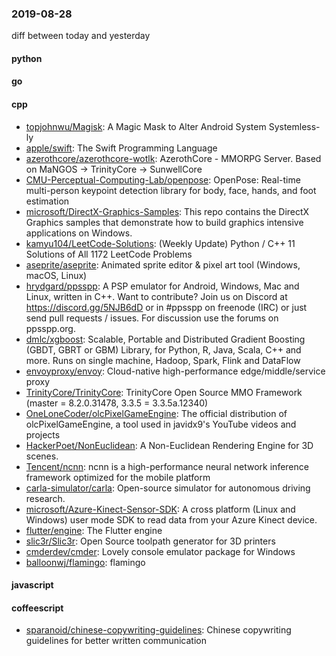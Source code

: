 ### 2019-08-28
diff between today and yesterday

#### python

#### go

#### cpp
* [topjohnwu/Magisk](https://github.com/topjohnwu/Magisk): A Magic Mask to Alter Android System Systemless-ly
* [apple/swift](https://github.com/apple/swift): The Swift Programming Language
* [azerothcore/azerothcore-wotlk](https://github.com/azerothcore/azerothcore-wotlk): AzerothCore - MMORPG Server. Based on MaNGOS -> TrinityCore -> SunwellCore
* [CMU-Perceptual-Computing-Lab/openpose](https://github.com/CMU-Perceptual-Computing-Lab/openpose): OpenPose: Real-time multi-person keypoint detection library for body, face, hands, and foot estimation
* [microsoft/DirectX-Graphics-Samples](https://github.com/microsoft/DirectX-Graphics-Samples): This repo contains the DirectX Graphics samples that demonstrate how to build graphics intensive applications on Windows.
* [kamyu104/LeetCode-Solutions](https://github.com/kamyu104/LeetCode-Solutions): (Weekly Update) Python / C++ 11 Solutions of All 1172 LeetCode Problems
* [aseprite/aseprite](https://github.com/aseprite/aseprite): Animated sprite editor & pixel art tool (Windows, macOS, Linux)
* [hrydgard/ppsspp](https://github.com/hrydgard/ppsspp): A PSP emulator for Android, Windows, Mac and Linux, written in C++. Want to contribute? Join us on Discord at https://discord.gg/5NJB6dD or in #ppsspp on freenode (IRC) or just send pull requests / issues. For discussion use the forums on ppsspp.org.
* [dmlc/xgboost](https://github.com/dmlc/xgboost): Scalable, Portable and Distributed Gradient Boosting (GBDT, GBRT or GBM) Library, for Python, R, Java, Scala, C++ and more. Runs on single machine, Hadoop, Spark, Flink and DataFlow
* [envoyproxy/envoy](https://github.com/envoyproxy/envoy): Cloud-native high-performance edge/middle/service proxy
* [TrinityCore/TrinityCore](https://github.com/TrinityCore/TrinityCore): TrinityCore Open Source MMO Framework (master = 8.2.0.31478, 3.3.5 = 3.3.5a.12340)
* [OneLoneCoder/olcPixelGameEngine](https://github.com/OneLoneCoder/olcPixelGameEngine): The official distribution of olcPixelGameEngine, a tool used in javidx9's YouTube videos and projects
* [HackerPoet/NonEuclidean](https://github.com/HackerPoet/NonEuclidean): A Non-Euclidean Rendering Engine for 3D scenes.
* [Tencent/ncnn](https://github.com/Tencent/ncnn): ncnn is a high-performance neural network inference framework optimized for the mobile platform
* [carla-simulator/carla](https://github.com/carla-simulator/carla): Open-source simulator for autonomous driving research.
* [microsoft/Azure-Kinect-Sensor-SDK](https://github.com/microsoft/Azure-Kinect-Sensor-SDK): A cross platform (Linux and Windows) user mode SDK to read data from your Azure Kinect device.
* [flutter/engine](https://github.com/flutter/engine): The Flutter engine
* [slic3r/Slic3r](https://github.com/slic3r/Slic3r): Open Source toolpath generator for 3D printers
* [cmderdev/cmder](https://github.com/cmderdev/cmder): Lovely console emulator package for Windows
* [balloonwj/flamingo](https://github.com/balloonwj/flamingo): flamingo 

#### javascript

#### coffeescript
* [sparanoid/chinese-copywriting-guidelines](https://github.com/sparanoid/chinese-copywriting-guidelines): Chinese copywriting guidelines for better written communication
